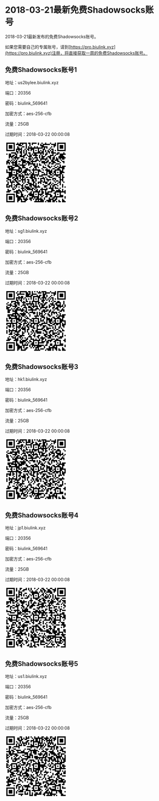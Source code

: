 # 2018-03-21最新免费Shadowsocks账号

2018-03-21最新发布的免费Shadowsocks账号。

如果您需要自己的专属账号，请到[https://pro.biulink.xyz](https://pro.biulink.xyz)注册，将直接获取一周的免费Shadowsocks账号。

## 免费Shadowsocks账号1

地址：us2bylee.biulink.xyz

端口：20356

密码：biulink_569641

加密方式：aes-256-cfb

流量：25GB

过期时间：2018-03-22 00:00:08

![二维码](qrcode/f04224e5-e0c4-45b3-b046-1772e2ecd7f3.png)

## 免费Shadowsocks账号2

地址：sg1.biulink.xyz

端口：20356

密码：biulink_569641

加密方式：aes-256-cfb

流量：25GB

过期时间：2018-03-22 00:00:08

![二维码](qrcode/fa396981-e067-4b65-8633-1cd311258278.png)

## 免费Shadowsocks账号3

地址：hk1.biulink.xyz

端口：20356

密码：biulink_569641

加密方式：aes-256-cfb

流量：25GB

过期时间：2018-03-22 00:00:08

![二维码](qrcode/f184bd99-d1af-4527-aced-edaa93ce6d64.png)

## 免费Shadowsocks账号4

地址：jp1.biulink.xyz

端口：20356

密码：biulink_569641

加密方式：aes-256-cfb

流量：25GB

过期时间：2018-03-22 00:00:08

![二维码](qrcode/5882898a-f4d3-41e5-9803-d27b8a61005b.png)

## 免费Shadowsocks账号5

地址：us1.biulink.xyz

端口：20356

密码：biulink_569641

加密方式：aes-256-cfb

流量：25GB

过期时间：2018-03-22 00:00:08

![二维码](qrcode/c92056a1-4590-4e77-901d-a4119306badd.png)

